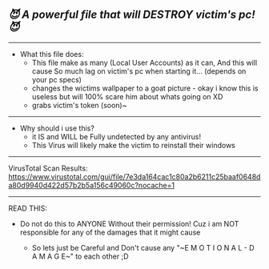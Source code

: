*😈 A powerful file that will DESTROY victim's pc! 😈*
------------------------------------------------------
------------------------------------------------------
- What this file does:
  - This file make as many (Local User Accounts) as it can, And this will cause So much lag on victim's pc when starting it... (depends on your pc specs)
   - changes the wictims wallpaper to a goat picture - okay i know this is useless but will 100% scare him about whats going on XD
    - grabs victim's token (soon)~

-----------------------------------------------------
- Why should i use this?
  - it IS and WILL be Fully undetected by any antivirus!
   - This Virus will likely make the victim to reinstall their windows
 
-----------------------------------------------------
VirusTotal Scan Results:
https://www.virustotal.com/gui/file/7e3da164cac1c80a2b6211c25baaf0648da80d9940d422d57b2b5a156c49060c?nocache=1

-----------------------------------------------------
READ THIS:
- Do not do this to ANYONE Without their permission! Cuz i am NOT responsible for any of the damages that it might cause

    - So lets just be Careful and Don't cause any "~E M O T I O N A L - D A M A G E~" to each other ;D
